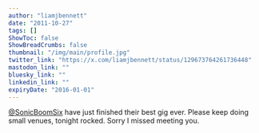 ```yaml
---
author: "liamjbennett"
date: "2011-10-27"
tags: []
ShowToc: false
ShowBreadCrumbs: false
thumbnail: "/img/main/profile.jpg"
twitter_link: "https://x.com/liamjbennett/status/129673764261736448"
mastodon_link: ""
bluesky_link: ""
linkedin_link: ""
expiryDate: "2016-01-01"
---
```


[@SonicBoomSix](https://x.com/SonicBoomSix) have just finished their best gig ever. Please keep doing small venues, tonight rocked. Sorry I missed meeting you.

